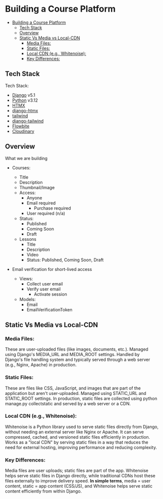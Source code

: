 # Building a Course Platform

- [Building a Course Platform](#building-a-course-platform)
  - [Tech Stack](#tech-stack)
  - [Overview](#overview)
  - [Static Vs Media vs Local-CDN](#static-vs-media-vs-local-cdn)
    - [Media Files:](#media-files)
    - [Static Files:](#static-files)
    - [Local CDN (e.g., Whitenoise):](#local-cdn-eg-whitenoise)
    - [Key Differences:](#key-differences)


## Tech Stack

Tech Stack:

- [Django](https://djangoproject.com) v5.1
- [Python](https://python.org) v3.12
- [HTMX](https://htmx.org)
- [django-htmx](https://github.com/adamchainz/django-htmx)
- [tailwind](https://tailwindcss.com)
- [django-tailwind](https://django-tailwind.readthedocs.io/en/latest/installation.html)
- [Flowbite](https://flowbite.com)
- [Cloudinary](https://cloudinary.com)

## Overview

What we are building

- Courses:

  - Title
  - Description
  - Thumbnail/Image
  - Access:
    - Anyone
    - Email required
      - Purchase required
    - User required (n/a)
  - Status:
    - Published
    - Coming Soon
    - Draft
  - Lessons
    - Title
    - Description
    - Video
    - Status: Published, Coming Soon, Draft

- Email verification for short-lived access
  - Views:
    - Collect user email
    - Verify user email
      - Activate session
  - Models:
    - Email
    - EmailVerificationToken

## Static Vs Media vs Local-CDN

### Media Files:

These are user-uploaded files (like images, documents, etc.).
Managed using Django's MEDIA_URL and MEDIA_ROOT settings.
Handled by Django's file handling system and typically served through a web server (e.g., Nginx, Apache) in production.

### Static Files:

These are files like CSS, JavaScript, and images that are part of the application but aren't user-uploaded.
Managed using STATIC_URL and STATIC_ROOT settings.
In production, static files are collected using python manage.py collectstatic and served by a web server or a CDN.

### Local CDN (e.g., Whitenoise):

Whitenoise is a Python library used to serve static files directly from Django, without needing an external server like Nginx or Apache.
It can serve compressed, cached, and versioned static files efficiently in production.
Works as a "local CDN" by serving static files in a way that reduces the need for external hosting, improving performance and reducing complexity.

### Key Differences:

Media files are user uploads; static files are part of the app.
Whitenoise helps serve static files in Django directly, while traditional CDNs host these files externally to improve delivery speed. **In simple terms**, media = user content, static = app content (CSS/JS), and Whitenoise helps serve static content efficiently from within Django.
